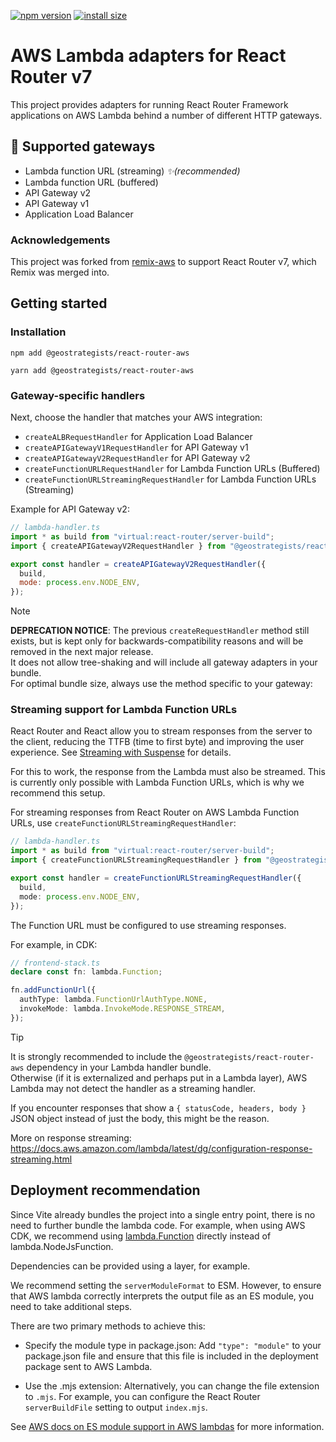 [![npm version](https://badge.fury.io/js/@geostrategists%2Freact-router-aws.svg)](https://badge.fury.io/js/@geostrategists%2Freact-router-aws)
[![install size](https://packagephobia.com/badge?p=@geostrategists/react-router-aws)](https://packagephobia.com/result?p=@geostrategists/react-router-aws)

# AWS Lambda adapters for React Router v7

This project provides adapters for running React Router Framework applications on AWS Lambda
behind a number of different HTTP gateways.

## 🚀 Supported gateways

- Lambda function URL (streaming) _✨(recommended)_
- Lambda function URL (buffered)
- API Gateway v2
- API Gateway v1
- Application Load Balancer

### Acknowledgements

This project was forked from [remix-aws](https://github.com/wingleung/remix-aws) to support React Router v7, which Remix was merged into.

## Getting started

### Installation

```shell
npm add @geostrategists/react-router-aws
```

```shell
yarn add @geostrategists/react-router-aws
```

### Gateway-specific handlers

Next, choose the handler that matches your AWS integration:

- `createALBRequestHandler` for Application Load Balancer
- `createAPIGatewayV1RequestHandler` for API Gateway v1
- `createAPIGatewayV2RequestHandler` for API Gateway v2
- `createFunctionURLRequestHandler` for Lambda Function URLs (Buffered)
- `createFunctionURLStreamingRequestHandler` for Lambda Function URLs (Streaming)

Example for API Gateway v2:

```javascript
// lambda-handler.ts
import * as build from "virtual:react-router/server-build";
import { createAPIGatewayV2RequestHandler } from "@geostrategists/react-router-aws";

export const handler = createAPIGatewayV2RequestHandler({
  build,
  mode: process.env.NODE_ENV,
});
```

> [!NOTE]
>
> **DEPRECATION NOTICE**: The previous `createRequestHandler` method still exists, but is kept only for
> backwards-compatibility reasons and will be removed in the next major release.  
> It does not allow tree-shaking and will include all gateway adapters in your bundle.  
> For optimal bundle size, always use the method specific to your gateway:

### Streaming support for Lambda Function URLs

React Router and React allow you to stream responses from the server to the client, reducing the TTFB (time to first byte)
and improving the user experience. See [Streaming with Suspense](https://reactrouter.com/how-to/suspense) for details.

For this to work, the response from the Lambda must also be streamed. This is currently only possible with
Lambda Function URLs, which is why we recommend this setup.

For streaming responses from React Router on AWS Lambda Function URLs, use `createFunctionURLStreamingRequestHandler`:

```typescript
// lambda-handler.ts
import * as build from "virtual:react-router/server-build";
import { createFunctionURLStreamingRequestHandler } from "@geostrategists/react-router-aws";

export const handler = createFunctionURLStreamingRequestHandler({
  build,
  mode: process.env.NODE_ENV,
});
```

The Function URL must be configured to use streaming responses.

For example, in CDK:

```typescript
// frontend-stack.ts
declare const fn: lambda.Function;

fn.addFunctionUrl({
  authType: lambda.FunctionUrlAuthType.NONE,
  invokeMode: lambda.InvokeMode.RESPONSE_STREAM,
});
```

> [!TIP]
> It is strongly recommended to include the `@geostrategists/react-router-aws` dependency in your Lambda handler bundle.  
> Otherwise (if it is externalized and perhaps put in a Lambda layer), AWS Lambda may not detect the handler as a
> streaming handler.
>
> If you encounter responses that show a `{ statusCode, headers, body }` JSON object instead of just the body,
> this might be the reason.

More on response streaming: https://docs.aws.amazon.com/lambda/latest/dg/configuration-response-streaming.html

## Deployment recommendation

Since Vite already bundles the project into a single entry point, there is no need to further
bundle the lambda code.
For example, when using AWS CDK, we recommend using [lambda.Function](https://docs.aws.amazon.com/cdk/api/v2/docs/aws-cdk-lib.aws_lambda.Function.html) directly instead of lambda.NodeJsFunction.

Dependencies can be provided using a layer, for example.

We recommend setting the `serverModuleFormat` to ESM.
However, to ensure that AWS lambda correctly interprets the output file as an ES module, you need to take additional steps.

There are two primary methods to achieve this:

- Specify the module type in package.json:
  Add `"type": "module"` to your package.json file and ensure that this file is included in the deployment package sent to AWS Lambda.

- Use the .mjs extension:
  Alternatively, you can change the file extension to `.mjs`. For example, you can configure the React Router `serverBuildFile` setting to output `index.mjs`.

See [AWS docs on ES module support in AWS lambdas](https://docs.aws.amazon.com/lambda/latest/dg/lambda-nodejs.html#designate-es-module) for more information.
